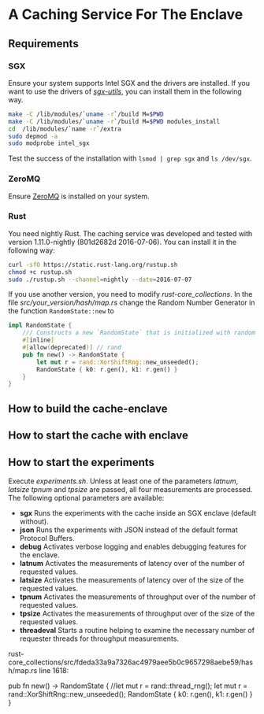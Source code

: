 # A Caching Service For The Enclave


## Requirements
### SGX
Ensure your system supports Intel SGX and the drivers are installed. If you want to use the drivers of [*sgx-utils*](https://github.com/jethrogb/sgx-utils/tree/master/isgx), you can install them in the following way.

```bash
make -C /lib/modules/`uname -r`/build M=$PWD
make -C /lib/modules/`uname -r`/build M=$PWD modules_install
cd  /lib/modules/`name -r`/extra
sudo depmod -a
sudo modprobe intel_sgx
```

Test the success of the installation with `lsmod | grep sgx` and `ls /dev/sgx`.


### ZeroMQ
Ensure [ZeroMQ](http://zeromq.org/intro:get-the-software) is installed on your system.

### Rust
You need nightly Rust. The caching service was developed and tested with version 1.11.0-nightly (801d2682d 2016-07-06). You can install it in the following way:

```bash
curl -sfO https://static.rust-lang.org/rustup.sh
chmod +c rustup.sh
sudo ./rustup.sh --channel=nightly --date=2016-07-07
```

If you use another version, you need to modify *rust-core_collections*. In the file *src/your_version/hash/map.rs* change the Random Number Generator in the function `RandomState::new` to

```Rust
impl RandomState {
    /// Constructs a new `RandomState` that is initialized with random keys.
    #[inline]
    #[allow(deprecated)] // rand
    pub fn new() -> RandomState {
        let mut r = rand::XorShiftRng::new_unseeded();
        RandomState { k0: r.gen(), k1: r.gen() }
    }
}
```


## How to build the cache-enclave



## How to start the cache with enclave



## How to start the experiments
Execute *experiments.sh*. Unless at least one of the parameters *latnum*, *latsize* *tpnum* and *tpsize* are passed, all four measurements are processed. The following optional parameters are available:

* **sgx** Runs the experiments with the cache inside an SGX enclave (default without).
* **json** Runs the experiments with JSON instead of the default format Protocol Buffers.
* **debug** Activates verbose logging and enables debugging features for the enclave.
* **latnum** Activates the measurements of latency over of the number of requested values.
* **latsize** Activates the measurements of latency over of the size of the requested values.
* **tpnum** Activates the measurements of throughput over of the number of requested values.
* **tpsize** Activates the measurements of throughput over of the size of the requested values.
* **threadeval** Starts a routine helping to examine the necessary number of requester threads for throughput measurements.



rust-core_collections/src/fdeda33a9a7326ac4979aee5b0c9657298aebe59/hash/map.rs line 1618:

pub fn new() -> RandomState { //let mut r = rand::thread_rng(); let mut r = rand::XorShiftRng::new_unseeded(); RandomState { k0: r.gen(), k1: r.gen() } }
